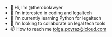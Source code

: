 - 👋 Hi, I’m @therobolawyer
- 👀 I’m interested in coding and legaltech
- 🌱 I’m currently learning Python for legaltech
- 💞️ I’m looking to collaborate on legal tech tools
- 📫 How to reach me tolga_poyraz@icloud.com

<!---
therobolawyer/therobolawyer is a ✨ special ✨ repository because its `README.md` (this file) appears on your GitHub profile.
You can click the Preview link to take a look at your changes.
--->
